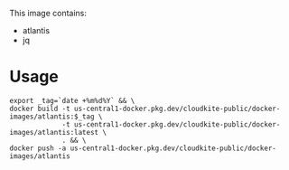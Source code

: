 This image contains:
 * atlantis
 * jq 

# Usage
```
export _tag=`date +%m%d%Y` && \
docker build -t us-central1-docker.pkg.dev/cloudkite-public/docker-images/atlantis:$_tag \
             -t us-central1-docker.pkg.dev/cloudkite-public/docker-images/atlantis:latest \
             . && \
docker push -a us-central1-docker.pkg.dev/cloudkite-public/docker-images/atlantis
```